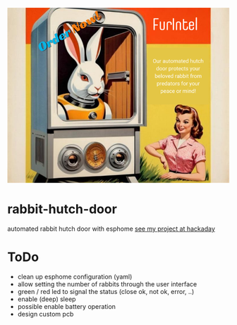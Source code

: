 ![poster](https://github.com/crjeder/rabbit-hutch-door/blob/a95b8073e582282a54d202b43fb47f5a6e70d1d3/Your%20paragraph%20text.png)
# rabbit-hutch-door
automated rabbit hutch door with esphome
[see my project at hackaday](https://hackaday.io/project/194924-automated-rabbit-hutch-door)
# ToDo
- clean up esphome configuration (yaml)
- allow setting the number of rabbits through the user interface
- green / red led to signal the status (close ok, not ok, error, ..)
- enable (deep) sleep
- possible enable battery operation
- design custom pcb
